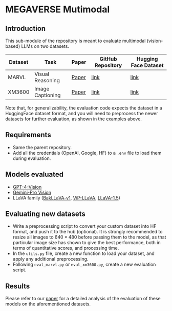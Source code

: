 # MEGAVERSE Mutimodal 

## Introduction
This sub-module of the repository is meant to evaluate multimodal (vision-based) LLMs on two datasets.

| **Dataset** | **Task**           | **Paper** | **GitHub Repository** | **Hugging Face Dataset** |
|-------------|--------------------|-----------|-----------------------|--------------------------|
| MARVL       | Visual Reasoning   | [Paper](https://aclanthology.org/2021.emnlp-main.818/) | [link](https://github.com/marvl-challenge/marvl-code) | [link](https://huggingface.co/datasets/floschne/marvl) |
| XM3600      | Image Captioning   | [Paper](https://aclanthology.org/2022.emnlp-main.45/) | [link](https://google.github.io/crossmodal-3600/) | [link](https://huggingface.co/datasets/floschne/xm3600) |


Note that, for generalizability, the evaluation code expects the dataset in a HuggingFace dataset format, and you will need to preprocess the newer datasets for further evaluation, as shown in the examples above. 

## Requirements
- Same the parent repository.
- Add all the credentials (OpenAI, Google, HF) to a `.env` file to load them during evaluation.

## Models evaluated
- [GPT-4-Vision](https://platform.openai.com/docs/guides/vision)
- [Gemini-Pro Vision](https://console.cloud.google.com/vertex-ai/publishers/google/model-garden/gemini-pro-vision?hl=es-419&pli=1)
- LLaVA family ([BakLLaVA-v1](https://huggingface.co/llava-hf/bakLlava-v1-hf), [ViP-LLaVA](https://huggingface.co/llava-hf/vip-llava-13b-hf), [LLaVA-1.5](https://huggingface.co/llava-hf/llava-1.5-13b-hf))

## Evaluating new datasets
- Write a preprocessing script to convert your custom dataset into HF format, and push it to the hub (optional). It is strongly recommended to resize all images to $640 \times 480$ before passing them to the model, as that particular image size has shown to give the best performance, both in terms of quantitative scores, and processing time. 
- In the `utils.py` file, create a new function to load your dataset, and apply any additional preprocessing.
- Following `eval_marvl.py` or `eval_xm3600.py`, create a new evaluation script.

## Results
Please refer to our [paper](https://arxiv.org/abs/2311.07463) for a detailed analysis of the evaluation of these models on the aforementioned datasets.